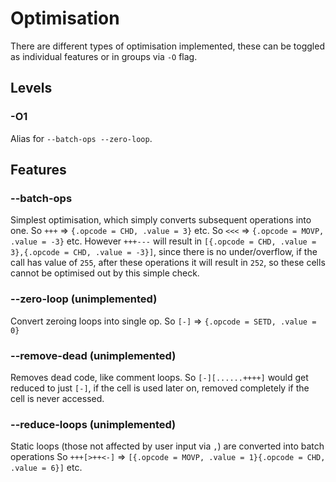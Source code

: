 # Optimisation
There are different types of optimisation implemented, these can be toggled as individual features or in groups via `-O` flag.

## Levels

### -O1
Alias for `--batch-ops --zero-loop`.

## Features

### --batch-ops
Simplest optimisation, which simply converts subsequent operations into one.
So `+++` => `{.opcode = CHD, .value = 3}` etc.
So `<<<` => `{.opcode = MOVP, .value = -3}` etc.
However `+++---` will result in `[{.opcode = CHD, .value = 3},{.opcode = CHD, .value = -3}]`, since there is no under/overflow, if the call has value of `255`, after these operations it will result in `252`, so these cells cannot be optimised out by this simple check.

### --zero-loop (unimplemented)
Convert zeroing loops into single op.
So `[-]` => `{.opcode = SETD, .value = 0}`

### --remove-dead (unimplemented)
Removes dead code, like comment loops.
So `[-][......++++]` would get reduced to just `[-]`, if the cell is used later on, removed completely if the cell is never accessed.

### --reduce-loops (unimplemented)
Static loops (those not affected by user input via `,`) are converted into batch operations
So `+++[>++<-]` => `[{.opcode = MOVP, .value = 1}{.opcode = CHD, .value = 6}]` etc.
